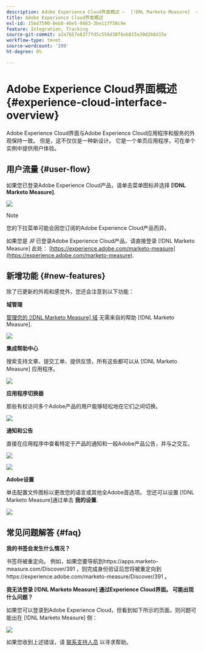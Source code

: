 ```yaml
---
description: Adobe Experience Cloud界面概述 —  [!DNL Marketo Measure]  — 产品文档
title: Adobe Experience Cloud界面概述
exl-id: 15bd7590-8eb0-46e5-9883-3be11ff58c9e
feature: Integration, Tracking
source-git-commit: a2a7657e8377fd5c556d38f6eb815e39d2b8d15e
workflow-type: tm+mt
source-wordcount: '299'
ht-degree: 0%

---
```


# Adobe Experience Cloud界面概述 {#experience-cloud-interface-overview}

Adobe Experience Cloud界面与Adobe Experience Cloud应用程序和服务的外观保持一致。 但是，这不仅仅是一种新设计。 它是一个单页应用程序，可在单个实例中提供用户体验。

## 用户流量 {#user-flow}

如果您已登录Adobe Experience Cloud产品，请单击菜单图标并选择 **[!DNL Marketo Measure]**.

![](assets/unified-shell-overview-4.png)

>[!NOTE]
>
>您的下拉菜单可能会因您订阅的Adobe Experience Cloud产品而异。

如果您是 _非_ 已登录Adobe Experience Cloud产品，请直接登录 [!DNL Marketo Measure] 此处： [https://experience.adobe.com/marketo-measure](https://experience.adobe.com/marketo-measure).

## 新增功能 {#new-features}

除了已更新的外观和感觉外，您还会注意到以下功能：

**域管理**

[管理您的 [!DNL Marketo Measure] 域](/help/marketo-measure-and-adobe/domain-management.md) 无需来自的帮助 [!DNL Marketo Measure].

![](assets/unified-shell-overview-5.png)

**集成帮助中心**

搜索支持文章、提交工单、提供反馈，所有这些都可以从 [!DNL Marketo Measure] 应用程序。

![](assets/unified-shell-overview-6.png)

**应用程序切换器**

那些有权访问多个Adobe产品的用户能够轻松地在它们之间切换。

![](assets/unified-shell-overview-7.png)

**通知和公告**

直接在应用程序中查看特定于产品的通知和一般Adobe产品公告，并与之交互。

![](assets/unified-shell-overview-8.png)

![](assets/unified-shell-overview-9.png)

**Adobe设置**

单击配置文件图标以更改您的语言或其他全Adobe首选项。 您还可以设置 [!DNL Marketo Measure]通过单击 **我的设置**.

![](assets/unified-shell-overview-10.png)

## 常见问题解答 {#faq}

**我的书签会发生什么情况？**

书签将被重定向。 例如，如果您要导航到https://apps.marketo-measure.com/Discover/391 ，则完成身份验证后您将被重定向到https://experience.adobe.com/marketo-measure/Discover/391 。

**我无法登录 [!DNL Marketo Measure] 通过Experience Cloud界面。 可能出现什么问题？**

如果您可以登录到Adobe Experience Cloud，但看到如下所示的页面，则问题可能出在 [!DNL Marketo Measure] 侧：

![](assets/unified-shell-overview-11.png)

如果您收到上述错误，请 [联系支持人员](https://nation.marketo.com/t5/support/ct-p/Support) 以寻求帮助。
